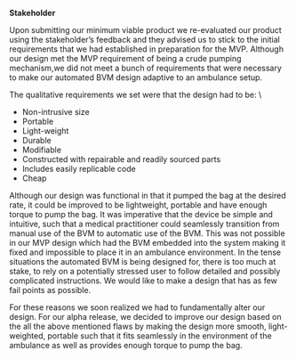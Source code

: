 

**Stakeholder**

Upon submitting our minimum viable product we re-evaluated our product using the stakeholder’s feedback and they advised us to stick to the initial requirements that we had established in preparation for the MVP. Although our design met the MVP requirement of being a crude pumping mechanism,we did not meet a bunch of requirements that were necessary to make our automated BVM design adaptive to an ambulance setup.

The qualitative requirements we set were that the design had to be:  \
<ul> 
  <li>Non-intrusive size</li>
  <li>Portable</li>
  <li>Light-weight</li>
  <li>Durable </li>
  <li>Modifiable</li>
  <li>Constructed with repairable and readily sourced parts</li>
  <li>Includes easily replicable code</li>
  <li>Cheap </li>
</ul>
Although our design was functional in that it pumped the bag at the desired rate, it could be improved to be lightweight, portable and have enough torque to pump the bag. It was imperative that the device be simple and intuitive, such that a medical practitioner could seamlessly transition from manual use of the BVM to automatic use of the BVM. This was not possible in our MVP design which had the BVM embedded into the system making it fixed and impossible to place it in an ambulance environment. In the tense situations the automated BVM is being designed for, there is too much at stake, to rely on a potentially stressed user to follow detailed and possibly complicated instructions. We would like to make a design that has as few fail points as possible.  

For these reasons we soon realized we had to fundamentally alter our design.  For our alpha release, we decided to improve our design based on the all the above mentioned flaws by making the design more smooth, light-weighted, portable such that it fits seamlessly in the environment of the ambulance as well as provides enough torque to pump the bag.
